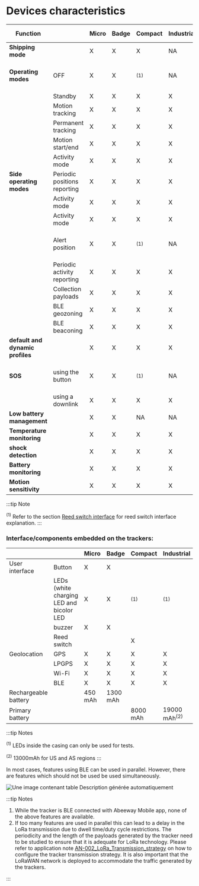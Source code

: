 # Devices characteristics

|  Function      |         |Micro    | Badge   | Compact |Industrial| Required interface  |
|----------------|---------|---------|---------|---------|----------|---------------------|
|**Shipping mode**|         |   X     |  X      |  X      |     NA   |Button or reed switch|
|**Operating modes**|OFF   |   X     | X       | <sup>(1)</sup>     |   NA     |Button or reed switch acting like a button |
|                |  Standby|   X     | X       | X       | X        |                      |
|          | Motion tracking|   X     | X       | X       | X        |                      |
|         | Permanent tracking| X    | X       | X       | X        |                      |
|         | Motion start/end | X    | X       | X        | X        |                      |
|         | Activity mode  | X    | X       | X          | X        |                      |
|**Side operating modes**|Periodic positions reporting  | X| X | X  | X |                  |
|         | Activity mode  | X    | X       | X          | X        |                      |
|         | Activity mode  | X    | X       | X          | X        |                      |
|         | Alert position  | X    | X       | <sup>(1)</sup>          | NA    |Button or reed switch acting like a button|
|         | Periodic activity reporting  | X    | X       | X       | X        |           |
|         | Collection payloads  | X    | X       | X          | X  |                      |
|         | BLE geozoning  | X    | X       | X          | X        |                      |
|         | BLE beaconing  | X    | X       | X          | X        |                      |
|**default and dynamic profiles**|  | X    | X       | X          | X        |             |
|**SOS**|using the button  | X    | X       | <sup>(1)</sup>       |     NA |Button or reed switch acting like a button |
|       |using a downlink  | X    | X       | X          | X        |                      |
|**Low battery management**|  | X    | X       | NA          | NA   |Rechargeable battery |
|**Temperature monitoring**|  | X    | X       | X          | X        |             |
|**shock detection**|  | X    | X       | X          | X        |             |
|**Battery monitoring**|  | X    | X       | X          | X        |             |
|**Motion sensitivity**|  | X    | X       | X          | X        |             |


:::tip Note

<sup>(1)</sup> Refer to the section [Reed switch interface](../functioning/user-interfaces/#reed-switch-interface) for reed switch interface explanation.
:::

### Interface/components embedded on the trackers:


|          |  |  **Micro** |  **Badge** | **Compact** | **Industrial**  |
|----------|----------|----------|----------|----------|---------|
| User interface      | Button   | X        | X        |         |         
|          | LEDs (white charging LED and bicolor LED  | X     | X        | <sup>(1)</sup>  |<sup>(1)</sup> |
|          | buzzer | X      | X        |          |             |
|          | Reed switch |        |        | X        |          |
| Geolocation          | GPS         | X      | X      | X        |  X |
|                        | LPGPS       | X      | X      | X        |  X |
|                        | Wi-Fi        | X      | X      | X        |  X |
|                        | BLE         | X      | X      | X        |  X |
| Rechargeable battery |       | 450  mAh |       1300 mAh  |          |     |
| Primary battery      |               |        |  | 8000 mAh |    19000 mAh<sup>(2)</sup> |

:::tip Notes

<sup>(1)</sup> LEDs inside the casing can only be used for tests.

<sup>(2)</sup> 13000mAh for US and AS regions
:::

In most cases, features using BLE can be used in parallel. However, there are features which should not be used be used simultaneously.

![Une image contenant table Description générée
automatiquement](images/image010.png)

:::tip Notes

1.	While the tracker is BLE connected with Abeeway Mobile app, none of the above features are available.
2.	If too many features are used in parallel this can lead to a delay in the LoRa transmission due to dwell time/duty cycle restrictions. The periodicity and the length of the payloads generated by the tracker need to be studied to ensure that it is adequate for LoRa technology. Please refer to application note [AN-002_LoRa_Transmission_strategy](../../../documentation-library/abeeway-trackers-documentation.md#application-notes) on how to configure the tracker transmission strategy. It is also important that the LoRaWAN network is deployed to accommodate the traffic generated by the trackers.

:::
